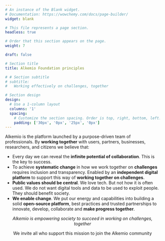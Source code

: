 ```yaml
---
# An instance of the Blank widget.
# Documentation: https://wowchemy.com/docs/page-builder/
widget: blank

# This file represents a page section.
headless: true

# Order that this section appears on the page.
weight: 7

draft: false

# Section title
title: Alkemio Foundation principles

# # Section subtitle
# subtitle:
#   Working effectively on challenges, together

# Section design
design:
  # Use a 1-column layout
  columns: '1'
  spacing:
    # Customize the section spacing. Order is top, right, bottom, left.
    padding: ['30px', '0px', '25px', '0px']
---
```


<p>
Alkemio is the platform launched by a purpose-driven team of professionals. By <b>working together</b> with  users, partners, businesses, researchers, and citizens we believe that: 
</p>
<ul class="pl-3">
<li>
Every day we can reveal the <b>infinite potential of collaboration</b>. This is the key to success.
</li>
<li>
To achieve <b>systematic change</b> in how we work together on <b>challenges</b> requires inclusion and transparency. Enabled by an <b>independent digital platform</b> to support this way of <b>working together on challenges</b>.
</li>
<li>
<b>Public values should be central</b>. We love tech. But not how it is often used. We do not want digital tools and data to be used to exploit people. They should benefit society.
</li>
<li>
<b>We enable change</b>. We put our energy and capabilities into building a solid <b>open-source platform</b>, best practices and trusted partnerships to innovate, develop, collaborate and <b>make progress together</b>. 
</li>
</ul>
<p align="center">
</p>
<p align="center">
<i>Alkemio is empowering society to succeed in working on challenges, together</i> </p>
<p align="center">We invite all who support this mission to join the Alkemio community
</p>
<br/>